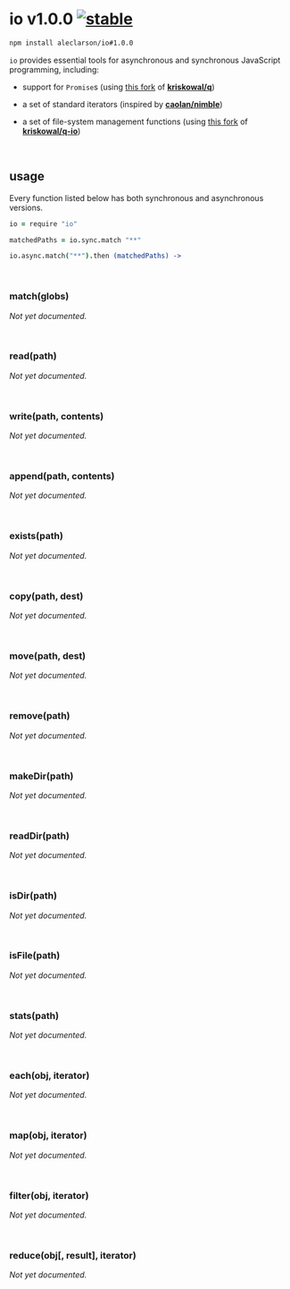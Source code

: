 
# io v1.0.0 [![stable](http://badges.github.io/stability-badges/dist/stable.svg)](http://github.com/badges/stability-badges)

```sh
npm install aleclarson/io#1.0.0
```

`io` provides essential tools for asynchronous and synchronous JavaScript programming, including:

- support for `Promise`s (using [this fork](https://github.com/aleclarson/q) of [**kriskowal/q**](https://github.com/kriskowal/q))

- a set of standard iterators (inspired by [**caolan/nimble**](https://github.com/caolan/nimble))

- a set of file-system management functions (using [this fork](https://github.com/aleclarson/q-io) of [**kriskowal/q-io**](https://github.com/kriskowal/q-io))

&nbsp;

## usage

Every function listed below has both synchronous and asynchronous versions.

```CoffeeScript
io = require "io"

matchedPaths = io.sync.match "**"

io.async.match("**").then (matchedPaths) ->
```

&nbsp;

### match(globs)

*Not yet documented.*

&nbsp;

### read(path)

*Not yet documented.*

&nbsp;

### write(path, contents)

*Not yet documented.*

&nbsp;

### append(path, contents)

*Not yet documented.*

&nbsp;

### exists(path)

*Not yet documented.*

&nbsp;

### copy(path, dest)

*Not yet documented.*

&nbsp;

### move(path, dest)

*Not yet documented.*

&nbsp;

### remove(path)

*Not yet documented.*

&nbsp;

### makeDir(path)

*Not yet documented.*

&nbsp;

### readDir(path)

*Not yet documented.*

&nbsp;

### isDir(path)

*Not yet documented.*

&nbsp;

### isFile(path)

*Not yet documented.*

&nbsp;

### stats(path)

*Not yet documented.*

&nbsp;

### each(obj, iterator)

*Not yet documented.*

&nbsp;

### map(obj, iterator)

*Not yet documented.*

&nbsp;

### filter(obj, iterator)

*Not yet documented.*

&nbsp;

### reduce(obj[, result], iterator)

*Not yet documented.*

&nbsp;
